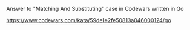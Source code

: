 Answer to "Matching And Substituting" case in Codewars written in Go

https://www.codewars.com/kata/59de1e2fe50813a046000124/go